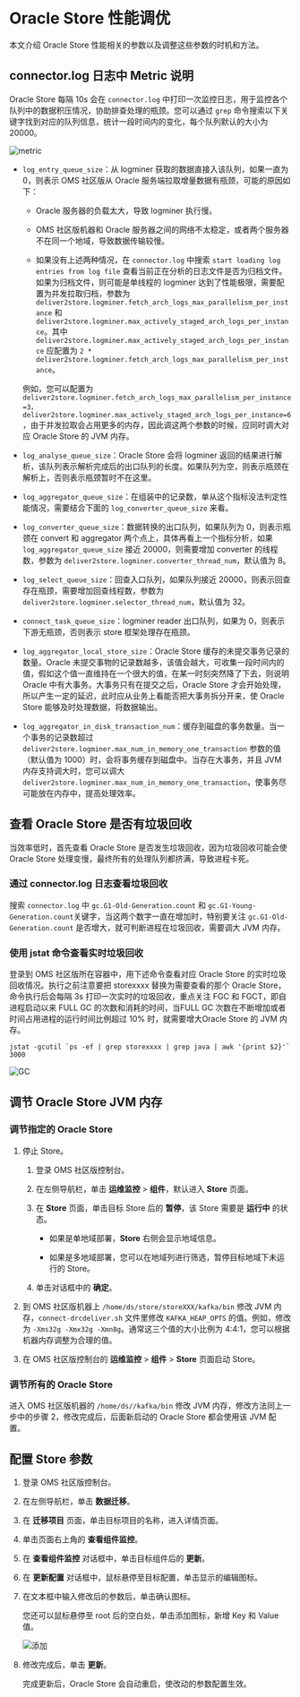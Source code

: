 # Oracle Store 性能调优

本文介绍 Oracle Store 性能相关的参数以及调整这些参数的时机和方法。

## connector.log 日志中 Metric 说明

Oracle Store 每隔 10s 会在 `connector.log` 中打印一次监控日志，用于监控各个队列中的数据积压情况，协助排查处理的瓶颈。您可以通过 `grep` 命令搜索以下关键字找到对应的队列信息，统计一段时间内的变化，每个队列默认的大小为 20000。

![metric](https://obbusiness-private.oss-cn-shanghai.aliyuncs.com/doc/img/oms/oms-enterprise/metric.png)

* `log_entry_queue_size`：从 logminer 获取的数据直接入该队列，如果一直为 0，则表示 OMS 社区版从 Oracle 服务端拉取增量数据有瓶颈，可能的原因如下：

  * Oracle 服务器的负载太大，导致 logminer 执行慢。

  * OMS 社区版机器和 Oracle 服务器之间的网络不太稳定，或者两个服务器不在同一个地域，导致数据传输较慢。

  * 如果没有上述两种情况，在 `connector.log` 中搜索 `start loading log entries from log file` 查看当前正在分析的日志文件是否为归档文件。如果为归档文件，则可能是单线程的 logminer 达到了性能极限，需要配置为并发拉取归档，参数为 `deliver2store.logminer.fetch_arch_logs_max_parallelism_per_instance` 和 `deliver2store.logminer.max_actively_staged_arch_logs_per_instance`。其中 `deliver2store.logminer.max_actively_staged_arch_logs_per_instance` 应配置为 `2 * deliver2store.logminer.fetch_arch_logs_max_parallelism_per_instance`。
  
  例如，您可以配置为 `deliver2store.logminer.fetch_arch_logs_max_parallelism_per_instance=3，deliver2store.logminer.max_actively_staged_arch_logs_per_instance=6`，由于并发拉取会占用更多的内存，因此调这两个参数的时候，应同时调大对应 Oracle Store 的 JVM 内存。

* `log_analyse_queue_size`：Oracle Store 会将 logminer 返回的结果进行解析，该队列表示解析完成后的出口队列的长度。如果队列为空，则表示瓶颈在解析上，否则表示瓶颈暂时不在这里。

* `log_aggregator_queue_size`：在组装中的记录数，单从这个指标没法判定性能情况，需要结合下面的 `log_converter_queue_size` 来看。

* `log_converter_queue_size`：数据转换的出口队列，如果队列为 0，则表示瓶颈在 convert 和 aggregator 两个点上，具体再看上一个指标分析，如果 `log_aggregator_queue_size` 接近 20000，则需要增加 converter 的线程数，参数为 `deliver2store.logminer.converter_thread_num`，默认值为 8。

* `log_select_queue_size`：回查入口队列，如果队列接近 20000，则表示回查存在瓶颈，需要增加回查线程数，参数为`deliver2store.logminer.selector_thread_num`，默认值为 32。

* `connect_task_queue_size`：logminer reader 出口队列，如果为 0，则表示下游无瓶颈，否则表示 store 框架处理存在瓶颈。

* `log_aggregator_local_store_size`：Oracle Store 缓存的未提交事务记录的数量。Oracle 未提交事物的记录数越多，该值会越大，可收集一段时间内的值，假如这个值一直维持在一个很大的值，在某一时刻突然降了下去，则说明 Oracle 中有大事务。大事务只有在提交之后，Oracle Store 才会开始处理，所以产生一定的延迟，此时应从业务上看能否把大事务拆分开来，使 Oracle Store 能够及时处理数据，将数据输出。

* `log_aggregator_in_disk_transaction_num`：缓存到磁盘的事务数量。当一个事务的记录数超过 `deliver2store.logminer.max_num_in_memory_one_transaction` 参数的值（默认值为 1000）时，会将事务缓存到磁盘中。当存在大事务，并且 JVM 内存支持调大时，您可以调大`deliver2store.logminer.max_num_in_memory_one_transaction`，使事务尽可能放在内存中，提高处理效率。

## 查看 Oracle Store 是否有垃圾回收

当效率低时，首先查看 Oracle Store 是否发生垃圾回收，因为垃圾回收可能会使 Oracle Store 处理变慢，最终所有的处理队列都挤满，导致进程卡死。

### 通过 connector.log 日志查看垃圾回收

搜索 `connector.log` 中 `gc.G1-Old-Generation.count` 和 `gc.G1-Young-Generation.count`关键字，当这两个数字一直在增加时，特别要关注 `gc.G1-Old-Generation.count` 是否增大，就可判断进程在垃圾回收，需要调大 JVM 内存。

### 使用 jstat 命令查看实时垃圾回收

登录到 OMS 社区版所在容器中，用下述命令查看对应 Oracle Store 的实时垃圾回收情况。执行之前注意要把 storexxxx 替换为需要查看的那个 Oracle Store，命令执行后会每隔 3s 打印一次实时的垃圾回收，重点关注 FGC 和 FGCT，即自进程启动以来 FULL GC 的次数和消耗的时间，当FULL GC 次数在不断增加或者时间占用进程的运行时间比例超过 10% 时，就需要增大Oracle Store 的 JVM 内存。

```shell
jstat -gcutil `ps -ef | grep storexxxx | grep java | awk '{print $2}'` 3000
```

![GC](https://obbusiness-private.oss-cn-shanghai.aliyuncs.com/doc/img/oms/oms-enterprise/GC.png)

## 调节 Oracle Store JVM 内存

### 调节指定的 Oracle Store

1. 停止 Store。

   1. 登录 OMS 社区版控制台。

   2. 在左侧导航栏，单击 **运维监控** \> **组件**，默认进入 **Store** 页面。

   3. 在 **Store** 页面，单击目标 Store 后的 **暂停**，该 Store 需要是 **运行中** 的状态。

      * 如果是单地域部署，**Store** 右侧会显示地域信息。

      * 如果是多地域部署，您可以在地域列进行筛选，暂停目标地域下未运行的 Store。

   4. 单击对话框中的 **确定**。

2. 到 OMS 社区版机器上 `/home/ds/store/storeXXX/kafka/bin` 修改 JVM 内存，`connect-drcdeliver.sh` 文件里修改 `KAFKA_HEAP_OPTS` 的值。例如，修改为 `-Xms32g -Xmx32g -Xmn8g`。通常这三个值的大小比例为 4:4:1，您可以根据机器内存调整为合理的值。

3. 在 OMS 社区版控制台的 **运维监控** \> **组件** \> **Store** 页面启动 Store。

### 调节所有的 Oracle Store

进入 OMS 社区版机器的 `/home/ds//kafka/bin` 修改 JVM 内存，修改方法同上一步中的步骤 2，修改完成后，后面新启动的 Oracle Store 都会使用该 JVM 配置。

## 配置 Store 参数

1. 登录 OMS 社区版控制台。

2. 在左侧导航栏，单击 **数据迁移**。

3. 在 **迁移项目** 页面，单击目标项目的名称，进入详情页面。

4. 单击页面右上角的 **查看组件监控**。

5. 在 **查看组件监控** 对话框中，单击目标组件后的 **更新**。

6. 在 **更新配置** 对话框中，鼠标悬停至目标配置，单击显示的编辑图标。

7. 在文本框中输入修改后的参数后，单击确认图标。

   您还可以鼠标悬停至 root 后的空白处，单击添加图标，新增 Key 和 Value 值。

    ![添加](https://intranetproxy.alipay.com/skylark/lark/0/2022/png/18057052/1652945823913-b4e32475-2feb-4935-b76c-7e6de66156fe.png)

8. 修改完成后，单击 **更新**。

   完成更新后，Oracle Store 会自动重启，使改动的参数配置生效。
